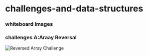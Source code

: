 # challenges-and-data-structures

### whiteboard Images

### challenges A:Araay Reversal


![Reversed Array Challenge](../flowchart_1.jpg)

